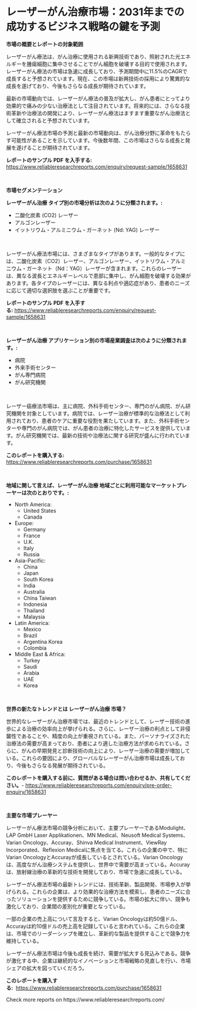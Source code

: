 <p><h1>レーザーがん治療市場：2031年までの成功するビジネス戦略の鍵を予測</h1></p><p><strong>市場の概要とレポートの対象範囲</strong></p>
<p><p>レーザーがん療法は、がん治療に使用される新興技術であり、照射された光エネルギーを腫瘍細胞に集中させることでがん細胞を破壊する目的で使用されます。レーザーがん療法の市場は急速に成長しており、予測期間中に11.5%のCAGRで成長すると予想されています。現在、この市場は新興技術の採用により驚異的な成長を遂げており、今後もさらなる成長が期待されています。</p><p>最新の市場動向では、レーザーがん療法の普及が拡大し、がん患者にとってより効果的で痛みの少ない治療法として注目されています。将来的には、さらなる技術革新や治療法の開発により、レーザーがん療法はますます重要ながん治療法として確立されると予想されています。</p><p>レーザーがん療法市場の予測と最新の市場動向は、がん治療分野に革命をもたらす可能性があることを示しています。今後数年間、この市場はさらなる成長と発展を遂げることが期待されています。</p></p>
<p><strong>レポートのサンプル PDF を入手する:</strong> <a href="https://www.reliableresearchreports.com/enquiry/request-sample/1658631">https://www.reliableresearchreports.com/enquiry/request-sample/1658631</a></p>
<p>&nbsp;</p>
<p><strong>市場セグメンテーション</strong></p>
<p><strong>レーザーがん治療 タイプ別の市場分析は次のように分類されます。:</strong></p>
<p><ul><li>二酸化炭素 (CO2) レーザー</li><li>アルゴンレーザー</li><li>イットリウム・アルミニウム・ガーネット (Nd: YAG) レーザー</li></ul></p>
<p>&nbsp;</p>
<p><p>レーザーがん療法市場には、さまざまなタイプがあります。一般的なタイプには、二酸化炭素（CO2）レーザー、アルゴンレーザー、イットリウム・アルミニウム・ガーネット（Nd：YAG）レーザーが含まれます。これらのレーザーは、異なる波長とエネルギーレベルで患部に集中し、がん細胞を破壊する効果があります。各タイプのレーザーには、異なる利点や適応症があり、患者のニーズに応じて適切な選択肢を選ぶことが重要です。</p></p>
<p><strong>レポートのサンプル PDF を入手する:</strong>&nbsp;<a href="https://www.reliableresearchreports.com/enquiry/request-sample/1658631">https://www.reliableresearchreports.com/enquiry/request-sample/1658631</a></p>
<p>&nbsp;</p>
<p><strong> レーザーがん治療 アプリケーション別の市場産業調査は次のように分類されます。:</strong></p>
<p><ul><li>病院</li><li>外来手術センター</li><li>がん専門病院</li><li>がん研究機関</li></ul></p>
<p>&nbsp;</p>
<p><p>レーザー癌療法市場は、主に病院、外科手術センター、専門のがん病院、がん研究機関を対象としています。病院では、レーザー治療が標準的な治療法として利用されており、患者のケアに重要な役割を果たしています。また、外科手術センターや専門のがん病院では、がん患者の治療に特化したサービスを提供しています。がん研究機関では、最新の技術や治療法に関する研究が盛んに行われています。</p></p>
<p><strong>このレポートを購入する:</strong>&nbsp; <a href="https://www.reliableresearchreports.com/purchase/1658631">https://www.reliableresearchreports.com/purchase/1658631</a></p>
<p>&nbsp;</p>
<p><strong>地域に関して言えば、レーザーがん治療 地域ごとに利用可能なマーケットプレーヤーは次のとおりです。:</strong></p>
<p><ul>
    <li>
        North America:
        <ul>
            <li>United States</li>
            <li>Canada</li>
        </ul>
    </li>
    <li>
        Europe:
        <ul>
            <li>Germany</li>
            <li>France</li>
            <li>U.K.</li>
            <li>Italy</li>
            <li>Russia</li>
        </ul>
    </li>
    <li>
        Asia-Pacific:
        <ul>
            <li>China</li>
            <li>Japan</li>
            <li>South Korea</li>
            <li>India</li>
            <li>Australia</li>
            <li>China Taiwan</li>
            <li>Indonesia</li>
            <li>Thailand</li>
            <li>Malaysia</li>
        </ul>
    </li>
    <li>
        Latin America:
        <ul>
            <li>Mexico</li>
            <li>Brazil</li>
            <li>Argentina Korea</li>
            <li>Colombia</li>
        </ul>
    </li>
    <li>
        Middle East & Africa:
        <ul>
            <li>Turkey</li>
            <li>Saudi</li>
            <li>Arabia</li>
            <li>UAE</li>
            <li>Korea</li>
        </ul>
    </li>
    </ul></p>
<p>&nbsp;</p>
<p><strong>世界の新たなトレンドとは レーザーがん治療 市場？</strong></p>
<p><p>世界的なレーザーがん治療市場では、最近のトレンドとして、レーザー技術の進歩による治療の効率向上が挙げられる。さらに、レーザー治療の利点として非侵襲性であることや、精度の向上が重視されている。また、パーソナライズされた治療法の需要が高まっており、患者により適した治療方法が求められている。さらに、がんの早期発見と診断技術の向上により、レーザー治療の需要が増加している。これらの要因により、グローバルなレーザーがん治療市場は成長しており、今後もさらなる発展が期待されている。</p></p>
<p><strong>このレポートを購入する前に、質問がある場合は問い合わせるか、共有してください。</strong>- <a href="https://www.reliableresearchreports.com/enquiry/pre-order-enquiry/1658631">https://www.reliableresearchreports.com/enquiry/pre-order-enquiry/1658631</a></p>
<p>&nbsp;</p>
<p><strong>主要な市場プレーヤー</strong></p>
<p><p>レーザーがん療法市場の競争分析において、主要プレーヤーであるModulight、LAP GmbH Laser Applikationen、MN Medical、Neusoft Medical Systems、Varian Oncology、Accuray、Shinva Medical Instrument、ViewRay Incorporated、Reflexion Medicalに焦点を当てる。これらの企業の中で、特にVarian OncologyとAccurayが成長しているとされている。Varian Oncologyは、高度ながん治療システムを提供し、世界中で需要が高まっている。Accurayは、放射線治療の革新的な技術を開発しており、市場で急速に成長している。</p><p>レーザーがん療法市場の最新トレンドには、技術革新、製品開発、市場参入が挙げられる。これらの企業は、より効果的な治療方法を模索し、患者のニーズに合ったソリューションを提供するために競争している。市場の拡大に伴い、競争も激化しており、企業間の差別化が重要となっている。</p><p>一部の企業の売上高について言及すると、Varian Oncologyは約50億ドル、Accurayは約10億ドルの売上高を記録していると言われている。これらの企業は、市場でのリーダーシップを確立し、革新的な製品を提供することで競争力を維持している。</p><p>レーザーがん療法市場は今後も成長を続け、需要が拡大する見込みである。競争が激化する中、企業は継続的なイノベーションと市場戦略の見直しを行い、市場シェアの拡大を図っていくだろう。</p></p>
<p><strong>このレポートを購入する:</strong>&nbsp;&nbsp;<a href="https://www.reliableresearchreports.com/purchase/1658631">https://www.reliableresearchreports.com/purchase/1658631</a></p>
<p>Check more reports on https://www.reliableresearchreports.com/</p>
